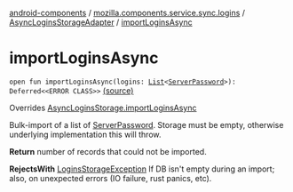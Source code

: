 [android-components](../../index.md) / [mozilla.components.service.sync.logins](../index.md) / [AsyncLoginsStorageAdapter](index.md) / [importLoginsAsync](./import-logins-async.md)

# importLoginsAsync

`open fun importLoginsAsync(logins: `[`List`](https://kotlinlang.org/api/latest/jvm/stdlib/kotlin.collections/-list/index.html)`<`[`ServerPassword`](../-server-password.md)`>): Deferred<<ERROR CLASS>>` [(source)](https://github.com/mozilla-mobile/android-components/blob/master/components/service/sync-logins/src/main/java/mozilla/components/service/sync/logins/AsyncLoginsStorage.kt#L372)

Overrides [AsyncLoginsStorage.importLoginsAsync](../-async-logins-storage/import-logins-async.md)

Bulk-import of a list of [ServerPassword](../-server-password.md).
Storage must be empty, otherwise underlying implementation this will throw.

**Return**
number of records that could not be imported.

**RejectsWith**
[LoginsStorageException](../-logins-storage-exception.md) If DB isn't empty during an import; also, on unexpected errors
(IO failure, rust panics, etc).

